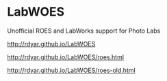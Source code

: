 # LabWOES
Unofficial ROES and LabWorks support for Photo Labs

http://rdyar.github.io/LabWOES

http://rdyar.github.io/LabWOES/roes.html

http://rdyar.github.io/LabWOES/roes-old.html


